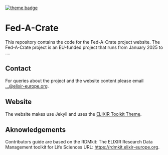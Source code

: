 [![theme badge](https://img.shields.io/badge/ELIXIR%20toolkit%20theme-jekyll-blue?color=0d6efd)](https://github.com/ELIXIR-Belgium/elixir-toolkit-theme)

# Fed-A-Crate

This repository contains the code for the Fed-A-Crate project website. The Fed-A-Crate project is an EU-funded project that runs from January 2025 to .... 

## Contact
For queries about the project and the website content please email ...@elixir-europe.org.

## Website
The website makes use Jekyll and uses the [ELIXIR Toolkit Theme](https://elixir-belgium.github.io/elixir-toolkit-theme/).

## Aknowledgements 

Contributors guide are based on the RDMkit: The ELIXIR Research Data Management toolkit for Life Sciences URL: https://rdmkit.elixir-europe.org.



